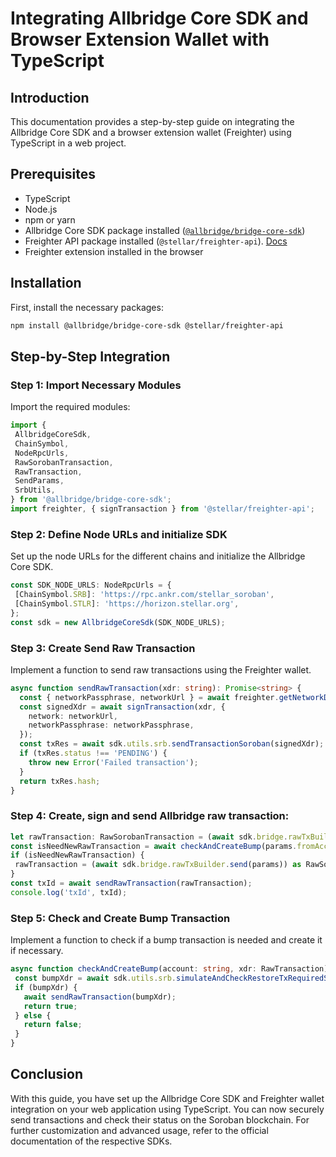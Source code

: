 
# Integrating Allbridge Core SDK and Browser Extension Wallet with TypeScript

## Introduction
This documentation provides a step-by-step guide on integrating the Allbridge Core SDK and a browser extension wallet (Freighter) using TypeScript in a web project.

## Prerequisites
- TypeScript
- Node.js
- npm or yarn
- Allbridge Core SDK package installed ([`@allbridge/bridge-core-sdk`](https://www.npmjs.com/package/@allbridge/bridge-core-sdk))
- Freighter API package installed (`@stellar/freighter-api`). [Docs](https://docs.freighter.app/docs/guide/introduction)
- Freighter extension installed in the browser

## Installation
First, install the necessary packages:

```bash
npm install @allbridge/bridge-core-sdk @stellar/freighter-api
```

## Step-by-Step Integration

### Step 1: Import Necessary Modules

Import the required modules:

```typescript
import {
 AllbridgeCoreSdk,
 ChainSymbol,
 NodeRpcUrls,
 RawSorobanTransaction,
 RawTransaction,
 SendParams,
 SrbUtils,
} from '@allbridge/bridge-core-sdk';
import freighter, { signTransaction } from '@stellar/freighter-api';
```

### Step 2: Define Node URLs and initialize SDK

Set up the node URLs for the different chains and initialize the Allbridge Core SDK.

```typescript
const SDK_NODE_URLS: NodeRpcUrls = {
 [ChainSymbol.SRB]: 'https://rpc.ankr.com/stellar_soroban',
 [ChainSymbol.STLR]: 'https://horizon.stellar.org',
};
const sdk = new AllbridgeCoreSdk(SDK_NODE_URLS);
```

### Step 3: Create Send Raw Transaction

Implement a function to send raw transactions using the Freighter wallet.

```typescript
async function sendRawTransaction(xdr: string): Promise<string> {
  const { networkPassphrase, networkUrl } = await freighter.getNetworkDetails();
  const signedXdr = await signTransaction(xdr, {
    network: networkUrl,
    networkPassphrase: networkPassphrase,
  });
  const txRes = await sdk.utils.srb.sendTransactionSoroban(signedXdr);
  if (txRes.status !== 'PENDING') {
    throw new Error('Failed transaction');
  }
  return txRes.hash;
}
```

### Step 4: Create, sign and send Allbridge raw transaction:

```typescript
let rawTransaction: RawSorobanTransaction = (await sdk.bridge.rawTxBuilder.send(params)) as RawSorobanTransaction;
const isNeedNewRawTransaction = await checkAndCreateBump(params.fromAccountAddress, rawTransaction);
if (isNeedNewRawTransaction) {
 rawTransaction = (await sdk.bridge.rawTxBuilder.send(params)) as RawSorobanTransaction;
}
const txId = await sendRawTransaction(rawTransaction);
console.log('txId', txId);
```

### Step 5: Check and Create Bump Transaction

Implement a function to check if a bump transaction is needed and create it if necessary.

```typescript
async function checkAndCreateBump(account: string, xdr: RawTransaction): Promise<boolean> {
 const bumpXdr = await sdk.utils.srb.simulateAndCheckRestoreTxRequiredSoroban(xdr as RawSorobanTransaction, account);
 if (bumpXdr) {
   await sendRawTransaction(bumpXdr);
   return true;
 } else {
   return false;
 }
}
```

## Conclusion

With this guide, you have set up the Allbridge Core SDK and Freighter wallet integration on your web application using TypeScript. You can now securely send transactions and check their status on the Soroban blockchain. For further customization and advanced usage, refer to the official documentation of the respective SDKs.
